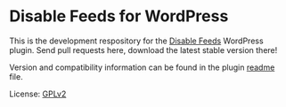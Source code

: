 # Disable Feeds for WordPress

This is the development respository for the [Disable Feeds](http://wordpress.org/extend/plugins/disable-feeds/) WordPress plugin. Send pull requests here, download the latest stable version there!

Version and compatibility information can be found in the plugin [readme](https://github.com/solarissmoke/disable-feeds/blob/master/readme.txt) file.

License: [GPLv2](http://www.gnu.org/licenses/gpl-2.0.html)
